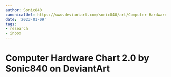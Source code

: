 ```yaml
---
author: Sonic840
canonicalUrl: https://www.deviantart.com/sonic840/art/Computer-Hardware-Chart-2-0-587798335
date: '2023-01-09'
tags:
- research
- inbox
---
```


# Computer Hardware Chart 2.0 by Sonic840 on DeviantArt